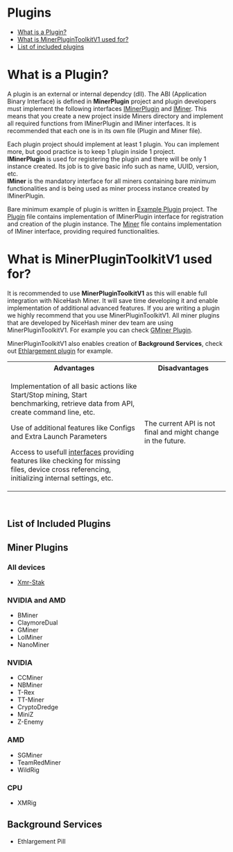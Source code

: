 # Plugins

<ul>
<li><a href="#plugin">What is a Plugin?</a></li>
<li><a href="#toolkit">What is MinerPluginToolkitV1 used for?</a></li>
<li><a href="#listOfPlugins">List of included plugins</a></li>
</ul>

<h1 id="plugin">What is a Plugin?</h1>
<p>A plugin is an external or internal dependcy (dll). The ABI (Application Binary Interface) is defined in <b>MinerPlugin</b> project and plugin developers must implement the following interfaces <a href="../../src/NHM.MinerPlugin/IMinerPlugin.cs">IMinerPlugin</a> and <a href="../../src/NHM.MinerPlugin/IMiner.cs">IMiner</a>. This means that you create a new project inside Miners directory and implement all required functions from IMinerPlugin and IMiner interfaces. It is recommended that each one is in its own file (Plugin and Miner file).</p>
<p>Each plugin project should implement at least 1 plugin. You can implement more, but good practice is to keep 1 plugin inside 1 project.
<br><b>IMinerPlugin</b> is used for registering the plugin and there will be only 1 instance created. Its job is to give basic info such as name, UUID, version, etc.
<br><b>IMiner</b> is the mandatory interface for all miners containing bare minimum functionalities and is being used as miner process instance created by IMinerPlugin.</p>
<p>Bare minimum example of plugin is written in <a href="../../src/Miners/__DEV__ExamplePlugin">Example Plugin</a> project. The <a href="../../src/Miners/__DEV__ExamplePlugin/ExamplePlugin.cs">Plugin</a> file contains implementation of IMinerPlugin interface for registration and creation of the plugin instance. The <a href="../../src/Miners/__DEV__ExamplePlugin/ExampleMiner.cs">Miner</a> file contains implementation of IMiner interface, providing required functionalities.</p>

<h1 id="toolkit">What is MinerPluginToolkitV1 used for?</h1>
<p>It is recommended to use <b>MinerPluginToolkitV1</b> as this will enable full integration with NiceHash Miner. It will save time developing it and enable implementation of additional advanced features. If you are writing a plugin we highly recommend that you use MinerPluginToolkitV1. All miner plugins that are developed by NiceHash miner dev team are using MinerPluginToolkitV1. For example you can check <a href="../../src/Miners/GMiner">GMiner Plugin</a>.</p>
<p>MinerPluginToolkitV1 also enables creation of <b>Background Services</b>, check out <a href="../../src/NHMCore/Mining/Plugins/EthlargementIntegratedPlugin.cs">Ethlargement plugin</a> for example.</p>

<table style="width:100%">
<tr>
  <th>Advantages</th>
  <th>Disadvantages</th>
</tr>
<tr>
  <td><p>Implementation of all basic actions like Start/Stop mining, Start benchmarking, retrieve data from API, create command line, etc.</p>
  <p>Use of additional features like Configs and Extra Launch Parameters</p>
  <p>Access to usefull <a href="../../src/NHM.MinerPluginToolkitV1/Interfaces">interfaces</a> providing features like checking for missing files, device cross referencing, initializing internal settings, etc.</p>
</td>
  <td>The current API is not final and might change in the future.</td> 
</tr>
</table> 
<br>
<h2 id="listOfPlugins">List of Included Plugins</h2>

## Miner Plugins

### All devices

* [Xmr-Stak](./PluginDocs/XmrStak.md)

### NVIDIA and AMD

* BMiner
* ClaymoreDual
* GMiner
* LolMiner
* NanoMiner

### NVIDIA

* CCMiner
* NBMiner
* T-Rex
* TT-Miner
* CryptoDredge
* MiniZ
* Z-Enemy

### AMD

* SGMiner
* TeamRedMiner
* WildRig

### CPU

* XMRig

## Background Services

* Ethlargement Pill


